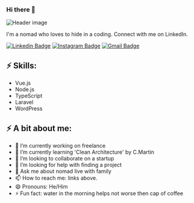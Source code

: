 ### Hi there 👋

![Header image](https://raw.githubusercontent.com/stanislavkhatko/stanislavkhatko/master/assets/mountains.jpeg])

I'm a nomad who loves to hide in a coding. Connect with me on LinkedIn.

[![Linkedin Badge](https://img.shields.io/badge/-LinkedIn-blue?style=flat-square&logo=Linkedin&logoColor=white&link=https://www.linkedin.com/in/stanislav-khatko/)](https://www.linkedin.com/in/stanislav-khatko/)
[![Instagram Badge](https://img.shields.io/badge/-Instagram-e4405f?style=flat-square&logo=Instagram&logoColor=white&link=https://www.instagram.com/stanislavkhatko/)](https://www.instagram.com/stanislavkhatko/)
[![Gmail Badge](https://img.shields.io/badge/-Gmail-d14836?style=flat-square&logo=Gmail&logoColor=white&link=mail@stanislavkhatko@gmail.com)](mailto:mail@stanislavkhatko@gmail.com)

## ⚡ Skills:

- Vue.js
- Node.js
- TypeScript
- Laravel
- WordPress


## ⚡ A bit about me:

- 🔭 I’m currently working on freelance
- 🌱 I’m currently learning 'Clean Architecture' by C.Martin
- 👯 I’m looking to collaborate on a startup
- 🤔 I’m looking for help with finding a project
- 💬 Ask me about nomad live with family
- 📫 How to reach me: links above.
- 😄 Pronouns: He/Him
- ⚡ Fun fact: water in the morning helps not worse then cap of coffee

